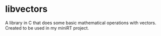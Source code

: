 # libvectors
A library in C that does some basic mathematical operations with vectors. Created to be used in my miniRT project.
